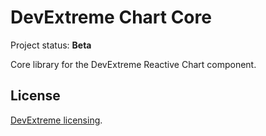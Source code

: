 # DevExtreme Chart Core

Project status: **Beta**

Core library for the DevExtreme Reactive Chart component.

## License

[DevExtreme licensing](https://js.devexpress.com/licensing/).
